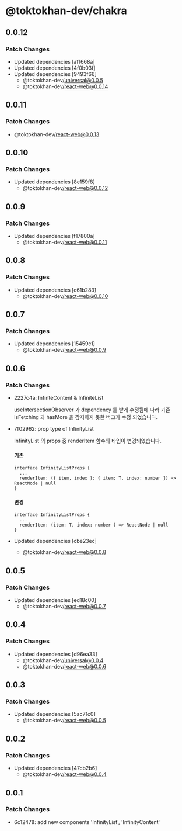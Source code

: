 # @toktokhan-dev/chakra

## 0.0.12

### Patch Changes

- Updated dependencies [af1668a]
- Updated dependencies [4f0b03f]
- Updated dependencies [9493f66]
  - @toktokhan-dev/universal@0.0.5
  - @toktokhan-dev/react-web@0.0.14

## 0.0.11

### Patch Changes

- @toktokhan-dev/react-web@0.0.13

## 0.0.10

### Patch Changes

- Updated dependencies [8e159f8]
  - @toktokhan-dev/react-web@0.0.12

## 0.0.9

### Patch Changes

- Updated dependencies [f17800a]
  - @toktokhan-dev/react-web@0.0.11

## 0.0.8

### Patch Changes

- Updated dependencies [c61b283]
  - @toktokhan-dev/react-web@0.0.10

## 0.0.7

### Patch Changes

- Updated dependencies [15459c1]
  - @toktokhan-dev/react-web@0.0.9

## 0.0.6

### Patch Changes

- 2227c4a: InfinteContent & InfiniteList

  useIntersectionObserver 가 dependency 를 받게 수정됨에 따라
  기존 isFetching 과 hasMore 을 감지하지 못한 버그가 수정 되었습니다.

- 7f02962: prop type of InfinityList

  InfinityList 의 props 중 renderItem 함수의 타입이 변경되었습니다.

  #### 기존

  ```tsx
  interface InfinityListProps {
    ...
    renderItem: ({ item, index }: { item: T, index: number }) => ReactNode | null
  }
  ```

  #### 변경

  ```tsx
  interface InfinityListProps {
    ...
    renderItem: (item: T, index: number ) => ReactNode | null
  }
  ```

- Updated dependencies [cbe23ec]
  - @toktokhan-dev/react-web@0.0.8

## 0.0.5

### Patch Changes

- Updated dependencies [ed18c00]
  - @toktokhan-dev/react-web@0.0.7

## 0.0.4

### Patch Changes

- Updated dependencies [d96ea33]
  - @toktokhan-dev/universal@0.0.4
  - @toktokhan-dev/react-web@0.0.6

## 0.0.3

### Patch Changes

- Updated dependencies [5ac71c0]
  - @toktokhan-dev/react-web@0.0.5

## 0.0.2

### Patch Changes

- Updated dependencies [47cb2b6]
  - @toktokhan-dev/react-web@0.0.4

## 0.0.1

### Patch Changes

- 6c12478: add new components 'InfinityList', 'InfinityContent'
